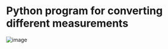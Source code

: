 # Python program for converting different measurements

![image](https://github.com/user-attachments/assets/596b3dcc-ab6e-448d-8a2d-87b1b1ad51af)
